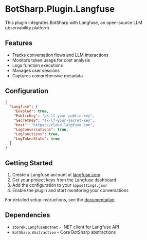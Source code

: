 # BotSharp.Plugin.Langfuse

This plugin integrates BotSharp with Langfuse, an open-source LLM observability platform.

## Features

- Tracks conversation flows and LLM interactions
- Monitors token usage for cost analysis
- Logs function executions
- Manages user sessions
- Captures comprehensive metadata

## Configuration

```json
{
  "Langfuse": {
    "Enabled": true,
    "PublicKey": "pk-lf-your-public-key",
    "SecretKey": "sk-lf-your-secret-key",
    "Host": "https://cloud.langfuse.com",
    "LogConversations": true,
    "LogFunctions": true,
    "LogTokenStats": true
  }
}
```

## Getting Started

1. Create a Langfuse account at [langfuse.com](https://langfuse.com/)
2. Get your project keys from the Langfuse dashboard
3. Add the configuration to your `appsettings.json`
4. Enable the plugin and start monitoring your conversations

For detailed setup instructions, see the [documentation](../../docs/integrations/langfuse.md).

## Dependencies

- `zborek.LangfuseDotnet` - .NET client for Langfuse API
- `BotSharp.Abstraction` - Core BotSharp abstractions